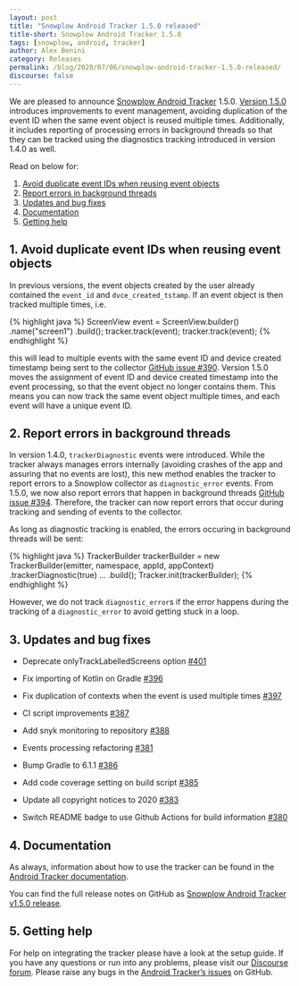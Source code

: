 ```yaml
---
layout: post
title: "Snowplow Android Tracker 1.5.0 released"
title-short: Snowplow Android Tracker 1.5.0
tags: [snowplow, android, tracker]
author: Alex Benini
category: Releases
permalink: /blog/2020/07/06/snowplow-android-tracker-1.5.0-released/
discourse: false
---
```


We are pleased to announce [Snowplow Android Tracker](https://github.com/snowplow/snowplow-android-tracker) 1.5.0. [Version 1.5.0]((https://github.com/snowplow/snowplow-android-tracker/releases/tag/1.5.0)) introduces improvements to event management, avoiding duplication of the event ID when the same event object is reused multiple times. Additionally, it includes reporting of processing errors in background threads so that they can be tracked using the diagnostics tracking introduced in version 1.4.0 as well.

Read on below for:

1. [Avoid duplicate event IDs when reusing event objects](#duplicates)
2. [Report errors in background threads](#diagnostic)
3. [Updates and bug fixes](#updates)
4. [Documentation](#documentation)
5. [Getting help](#help)

<!--more-->

<h2 id="duplicates">1. Avoid duplicate event IDs when reusing event objects</h2>

In previous versions, the event objects created by the user already contained the `event_id` and `dvce_created_tstamp`. If an event object is then tracked multiple times, i.e. 

{% highlight java %}
ScreenView event = ScreenView.builder()
                .name("screen1")
                .build();
tracker.track(event);
tracker.track(event);
{% endhighlight %}

this will lead to multiple events with the same event ID and device created timestamp being sent to the collector [GitHub issue #390](https://github.com/snowplow/snowplow-android-tracker/issues/390). Version 1.5.0 moves the assignment of event ID and device created timestamp into the event processing, so that the event object no longer contains them. This means you can now track the same event object multiple times, and each event will have a unique event ID. 


<h2 id="diagnostic">2. Report errors in background threads</h2>

In version 1.4.0, `trackerDiagnostic` events were introduced. While the tracker always manages errors internally (avoiding crashes of the app and assuring that no events are lost), this new method enables the tracker to report errors to a Snowplow collector as `diagnostic_error` events. From 1.5.0, we now also report errors that happen in background threads [GitHub issue #394](https://github.com/snowplow/snowplow-android-tracker/issues/394). Therefore, the tracker can now report errors that occur during tracking and sending of events to the collector.

As long as diagnostic tracking is enabled, the errors occuring in background threads will be sent: 

{% highlight java %}
TrackerBuilder trackerBuilder =
    new TrackerBuilder(emitter, namespace, appId, appContext)
        .trackerDiagnostic(true)
        ...
        .build();
Tracker.init(trackerBuilder);
{% endhighlight %}

However, we do not track `diagnostic_error`s if the error happens during the tracking of a `diagnostic_error` to avoid getting stuck in a loop.


<h2 id="updates">3. Updates and bug fixes</h2>

- Deprecate onlyTrackLabelledScreens option [#401](https://github.com/snowplow/snowplow-android-tracker/issues/401)

- Fix importing of Kotlin on Gradle [#396](https://github.com/snowplow/snowplow-android-tracker/issues/396)

- Fix duplication of contexts when the event is used multiple times [#397](https://github.com/snowplow/snowplow-android-tracker/issues/397)

- CI script improvements [#387](https://github.com/snowplow/snowplow-android-tracker/issues/387)

- Add snyk monitoring to repository [#388](https://github.com/snowplow/snowplow-android-tracker/issues/388)

- Events processing refactoring [#381](https://github.com/snowplow/snowplow-android-tracker/issues/381)

- Bump Gradle to 6.1.1 [#386](https://github.com/snowplow/snowplow-android-tracker/issues/386)

- Add code coverage setting on build script [#385](https://github.com/snowplow/snowplow-android-tracker/issues/385)

- Update all copyright notices to 2020 [#383](https://github.com/snowplow/snowplow-android-tracker/issues/383)

- Switch README badge to use Github Actions for build information [#380](https://github.com/snowplow/snowplow-android-tracker/issues/380)


<h2 id="documentation">4. Documentation</h2>

As always, information about how to use the tracker can be found in the [Android Tracker documentation](https://docs.snowplowanalytics.com/docs/collecting-data/collecting-from-own-applications/android-tracker/).

You can find the full release notes on GitHub as [Snowplow Android Tracker v1.5.0 release](https://github.com/snowplow/snowplow-android-tracker/releases/tag/1.5.0).


<h2 id="help">5. Getting help</h2>

For help on integrating the tracker please have a look at the setup guide. If you have any questions or run into any problems, please visit our [Discourse forum](https://discourse.snowplowanalytics.com/). Please raise any bugs in the [Android Tracker’s issues](https://github.com/snowplow/snowplow-android-tracker/issues) on GitHub.
